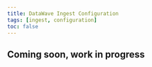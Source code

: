 ```yaml
---
title: DataWave Ingest Configuration
tags: [ingest, configuration]
toc: false
---
```


## Coming soon, work in progress
